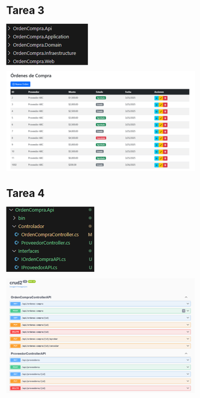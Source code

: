





# Tarea 3

![alt text](image-3.png)

![alt text](image-2.png)

# Tarea 4

![alt text](image-1.png)

![alt text](image.png)
